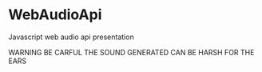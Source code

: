 # WebAudioApi
Javascript web audio api presentation

WARNING BE CARFUL THE SOUND GENERATED CAN BE HARSH FOR THE EARS 
